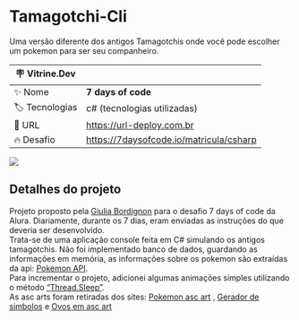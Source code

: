 # Tamagotchi-Cli

Uma versão diferente dos antigos Tamagotchis onde você pode escolher um pokemon para ser seu companheiro.

| :placard: Vitrine.Dev |                                         |
| --------------------- | --------------------------------------- |
| :sparkles: Nome       | **7 days of code**                      |
| :label: Tecnologias   | c# (tecnologias utilizadas)             |
| :rocket: URL          | https://url-deploy.com.br               |
| :fire: Desafio        | https://7daysofcode.io/matricula/csharp |

<!-- Inserir imagem com a #vitrinedev ao final do link -->

![](https://i.imgur.com/nqlNozS.png#vitrinedev)

## Detalhes do projeto

Projeto proposto pela [Giulia Bordignon](https://www.linkedin.com/in/spacecoding/) para o desafio 7 days of code da Alura. Diariamente, durante os 7 dias, eram enviadas as instruções do que deveria ser desenvolvido.<br>
Trata-se de uma aplicação console feita em C# simulando os antigos tamagotchis. Não foi implementado banco de dados, guardando as informações em memória, as informações sobre os pokemon são extraídas da api: [Pokemon API](https://pokeapi.co/docs/v2). <br>
Para incrementar o projeto, adicionei algumas animações simples utilizando o método [“Thread.Sleep”](https://learn.microsoft.com/pt-br/dotnet/api/system.threading.thread.sleep?view=net-7.0).  
As asc arts foram retiradas dos sites: [Pokemon asc art](https://emojicombos.com/pokemon-ascii-art) , [Gerador de simbolos](https://fsymbols.com/pt/geradores/) e [Ovos em asc art](https://textart.sh/topic/egg)
